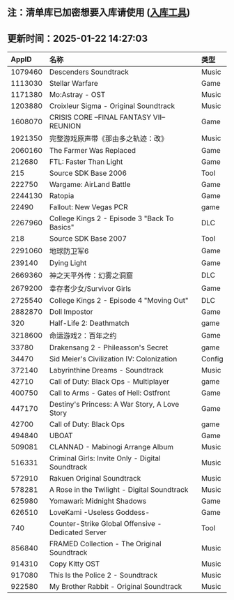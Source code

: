## 注：清单库已加密想要入库请使用 ([入库工具](https://github.com/BlankTMing/ManifestAutoUpdate/releases))

## 更新时间：2025-01-22 14:27:03
| AppID | 名称 | 类型  |
| :-------------------- | :----------------------------- | :----------- |
| 1079460 | Descenders Soundtrack| Music |
| 1113030 | Stellar Warfare| Game |
| 1171380 | Mo:Astray - OST| Music |
| 1203880 | Croixleur Sigma - Original Soundtrack| Music |
| 1608070 | CRISIS CORE –FINAL FANTASY VII– REUNION| Game |
| 1921350 | 完整游戏原声带《那由多之轨迹：改》| Music |
| 2060160 | The Farmer Was Replaced| Game |
| 212680 | FTL: Faster Than Light| Game |
| 215 | Source SDK Base 2006| Tool |
| 222750 | Wargame: AirLand Battle| Game |
| 2244130 | Ratopia| Game |
| 22490 | Fallout: New Vegas PCR| game |
| 2267960 | College Kings 2 - Episode 3 "Back To Basics"| DLC |
| 218 | Source SDK Base 2007| Tool |
| 2291060 | 地球防卫军6| Game |
| 239140 | Dying Light| Game |
| 2669360 | 神之天平外传：幻雾之洞窟| DLC |
| 2679200 | 幸存者少女/Survivor Girls| Game |
| 2725540 | College Kings 2 - Episode 4 "Moving Out"| DLC |
| 2882870 | Doll Impostor| Game |
| 320 | Half-Life 2: Deathmatch| game |
| 3218600 | 命运游戏2：百年之约| Game |
| 33780 | Drakensang 2 - Phileasson's Secret| game |
| 34470 | Sid Meier's Civilization IV: Colonization| Config |
| 372140 | Labyrinthine Dreams - Soundtrack| Music |
| 42710 | Call of Duty: Black Ops - Multiplayer| game |
| 400750 | Call to Arms - Gates of Hell: Ostfront| Game |
| 447170 | Destiny's Princess: A War Story, A Love Story| Game |
| 42700 | Call of Duty: Black Ops| game |
| 494840 | UBOAT| Game |
| 509081 | CLANNAD - Mabinogi Arrange Album| Music |
| 516331 | Criminal Girls: Invite Only - Digital Soundtrack| Music |
| 572910 | Rakuen Original Soundtrack| Music |
| 578281 | A Rose in the Twilight - Digital Soundtrack| Music |
| 625980 | Yomawari: Midnight Shadows| Game |
| 626510 | LoveKami -Useless Goddess-| Game |
| 740 | Counter-Strike Global Offensive - Dedicated Server| Tool |
| 856840 | FRAMED Collection - The Original Soundtrack| Music |
| 914310 | Copy Kitty OST| Music |
| 917080 | This Is the Police 2 - Soundtrack| Music |
| 922580 | My Brother Rabbit - Original Soundtrack| Music |

